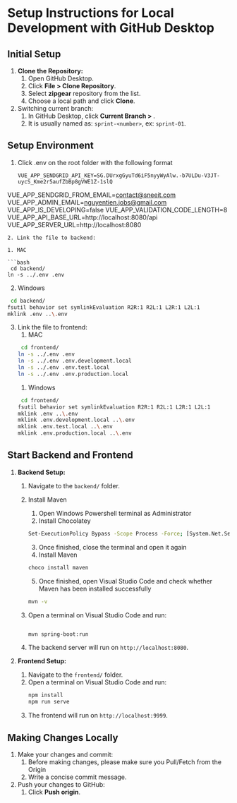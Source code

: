 # Setup Instructions for Local Development with GitHub Desktop

## Initial Setup

1. **Clone the Repository:**
   1. Open GitHub Desktop.
   2. Click **File > Clone Repository**.
   3. Select **zipgear** repository from the list.
   4. Choose a local path and click **Clone**.
2. Switching current branch:
   1. In GitHub Desktop, click **Current Branch > <branch>**.
   2. It is usually named as: `sprint-<number>`, ex: `sprint-01`.

## Setup Environment

1. Click .env on the root folder with the following format
   ```env
   VUE_APP_SENDGRID_API_KEY=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
VUE_APP_SENDGRID_FROM_EMAIL=contact@sneeit.com
VUE_APP_ADMIN_EMAIL=nguyentien.jobs@gmail.com
VUE_APP_IS_DEVELOPING=false
VUE_APP_VALIDATION_CODE_LENGTH=8
VUE_APP_API_BASE_URL=http://localhost:8080/api
VUE_APP_SERVER_URL=http://localhost:8080
   ```
2. Link the file to backend:

   1. MAC

   ```bash
    cd backend/
   ln -s ../.env .env
   ```

   2. Windows

   ```bash
    cd backend/
   fsutil behavior set symlinkEvaluation R2R:1 R2L:1 L2R:1 L2L:1
   mklink .env ..\.env
   ```

3. Link the file to frontend:
   1. MAC
   ```bash
    cd frontend/
   ln -s ../.env .env
   ln -s ../.env .env.development.local
   ln -s ../.env .env.test.local
   ln -s ../.env .env.production.local
   ```
   1. Windows
   ```bash
    cd frontend/
   fsutil behavior set symlinkEvaluation R2R:1 R2L:1 L2R:1 L2L:1
   mklink .env ..\.env
   mklink .env.development.local ..\.env
   mklink .env.test.local ..\.env
   mklink .env.production.local ..\.env
   ```

## Start Backend and Frontend

1. **Backend Setup:**

   1. Navigate to the `backend/` folder.
   2. Install Maven
      1. Open Windows Powershell terminal as Administrator
      2. Install Chocolatey
      ```bash
      Set-ExecutionPolicy Bypass -Scope Process -Force; [System.Net.ServicePointManager]::SecurityProtocol = [System.Net.ServicePointManager]::SecurityProtocol -bor 3072; iex ((New-Object System.Net.WebClient).DownloadString('https://community.chocolatey.org/install.ps1'))
      ```
      3. Once finished, close the terminal and open it again
      4. Install Maven
      ```bash
      choco install maven
      ```
      5. Once finished, open Visual Studio Code and check whether Maven has been installed successfully
      ```bash
      mvn -v
      ```
   3. Open a terminal on Visual Studio Code and run:

      ```bash

      mvn spring-boot:run
      ```

   4. The backend server will run on `http://localhost:8080`.

2. **Frontend Setup:**
   1. Navigate to the `frontend/` folder.
   2. Open a terminal on Visual Studio Code and run:
      ```bash
      npm install
      npm run serve
      ```
   3. The frontend will run on `http://localhost:9999`.

## Making Changes Locally

1. Make your changes and commit:
   1. Before making changes, please make sure you Pull/Fetch from the Origin
   2. Write a concise commit message.
2. Push your changes to GitHub:
   1. Click **Push origin**.
